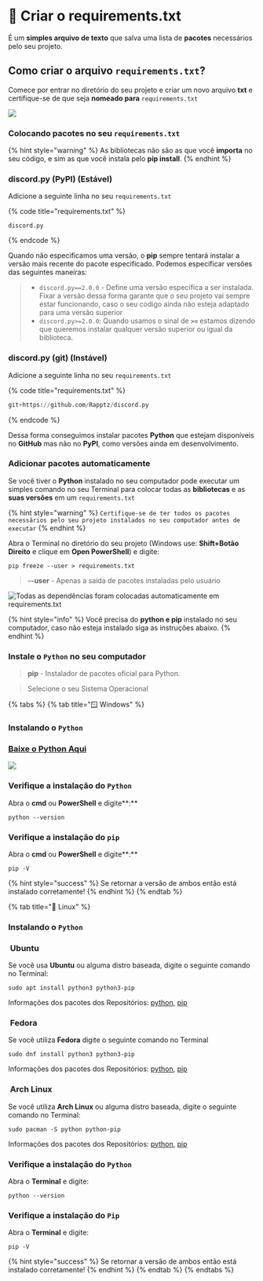 # 📄 Criar o requirements.txt

É um **simples arquivo de texto** que salva uma lista de **pacotes** necessários pelo seu projeto.&#x20;

## Como criar o arquivo `requirements.txt`?

Comece por entrar no diretório do seu projeto e criar um novo arquivo **txt** e certifique-se de que seja **nomeado para** `requirements.txt`

![](../../../.gitbook/assets/create-requirements.png)

### Colocando pacotes no seu `requirements.txt`

{% hint style="warning" %}
As bibliotecas não são as que você **importa** no seu código, e sim as que você instala pelo **pip install**.
{% endhint %}

### discord.py (PyPI) (Estável)

Adicione a seguinte linha no seu `requirements.txt`

{% code title="requirements.txt" %}
```
discord.py
```
{% endcode %}

Quando não especificamos uma versão, o **pip** sempre tentará instalar a versão mais recente do pacote especificado. Podemos especificar versões das seguintes maneiras:

> * `discord.py==2.0.0` - Define uma versão específica a ser instalada. Fixar a versão dessa forma garante que o seu projeto vai sempre estar funcionando, caso o seu codigo ainda não esteja adaptado para uma versão superior
> * `discord.py>=2.0.0`: Quando usamos o sinal de **`>=`** estamos dizendo que queremos instalar qualquer versão superior ou igual da biblioteca.

### discord.py (git) (Instável)

Adicione a seguinte linha no seu `requirements.txt`

{% code title="requirements.txt" %}
```python
git+https://github.com/Rapptz/discord.py
```
{% endcode %}

Dessa forma conseguimos instalar pacotes **Python** que estejam disponíveis no **GitHub** mas não no **PyPI**, como versões ainda em desenvolvimento.

### Adicionar pacotes automaticamente

Se você tiver o **Python** instalado no seu computador pode executar um simples comando no seu Terminal para colocar todas as **bibliotecas** e as **suas versões** em um `requirements.txt`

{% hint style="warning" %}
`Certifique-se de ter todos os pacotes necessários pelo seu projeto instalados no seu computador antes de executar`
{% endhint %}

Abra o Terminal no diretório do seu projeto (Windows use: **Shift+Botão Direito** e clique em **Open PowerShell**) e digite:

```
pip freeze --user > requirements.txt
```

> **--user** - Apenas a saída de pacotes instaladas pelo usuário

![Todas as dependências foram colocadas automaticamente em requirements.txt](../../../.gitbook/assets/pip.png)

{% hint style="info" %}
Você precisa do **python e pip** instalado no seu computador, caso não esteja instalado siga as instruções abaixo.
{% endhint %}

### Instale o `Python` no seu computador

> **pip** - Instalador de pacotes oficial para Python.

> Selecione o seu Sistema Operacional

{% tabs %}
{% tab title="🪟 Windows" %}
### Instalando o `Python`

### [Baixe o Python Aqui](https://www.python.org/downloads/)

![](../../../.gitbook/assets/py-win-download.png)

### Verifique a instalação do `Python`

Abra o **cmd** ou **PowerShell** e digite**:**

```
python --version
```

### Verifique a instalação do `pip`

Abra o **cmd** ou **PowerShell** e digite**:**

```
pip -V
```

{% hint style="success" %}
Se retornar a versão de ambos então está instalado corretamente!
{% endhint %}
{% endtab %}

{% tab title="🐧 Linux" %}
### Instalando o `Python`

### <img src="../../../.gitbook/assets/ubuntu.png" alt="" data-size="line"> Ubuntu

Se você usa **Ubuntu** ou alguma distro baseada, digite o seguinte comando no Terminal:

```
sudo apt install python3 python3-pip
```

Informações dos pacotes dos Repositórios: [python](https://packages.ubuntu.com/search?suite=all\&section=all\&arch=any\&keywords=python3\&searchon=names), [pip](https://packages.ubuntu.com/search?suite=all\&section=all\&arch=any\&keywords=python3-pip\&searchon=names)

### <img src="../../../.gitbook/assets/fedora.png" alt="" data-size="line"> Fedora

Se você utiliza **Fedora** digite o seguinte comando no Terminal

```
sudo dnf install python3 python3-pip
```

Informações dos pacotes dos Repositórios: [python](https://packages.fedoraproject.org/pkgs/python3.10/python3/), [pip](https://packages.fedoraproject.org/pkgs/python-pip/python3-pip/)

### <img src="../../../.gitbook/assets/arch.png" alt="" data-size="line"> Arch Linux

Se você utiliza **Arch Linux** ou alguma distro baseada, digite o seguinte comando no Terminal:

```
sudo pacman -S python python-pip
```

Informações dos pacotes dos Repositórios: [python](https://archlinux.org/packages/core/x86\_64/python/), [pip](https://archlinux.org/packages/extra/any/python-pip/)

### Verifique a instalação do `Python`

Abra o **Terminal** e digite:

```
python --version
```

### Verifique a instalação do `Pip`

Abra o **Terminal** e digite:

```
pip -V
```

{% hint style="success" %}
Se retornar a versão de ambos então está instalado corretamente!
{% endhint %}
{% endtab %}
{% endtabs %}

